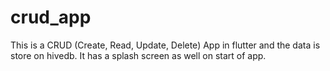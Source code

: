 # crud_app

This is a CRUD (Create, Read, Update, Delete) App in flutter and the
data is store on hivedb. It has a splash screen as well on start of app.


